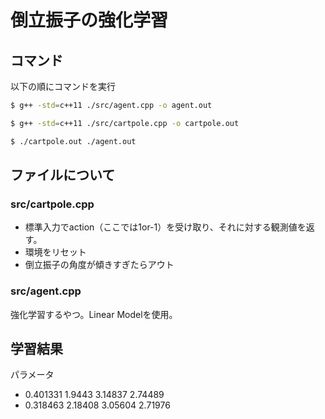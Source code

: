 # 倒立振子の強化学習

## コマンド
以下の順にコマンドを実行
```bash
$ g++ -std=c++11 ./src/agent.cpp -o agent.out
```

```bash
$ g++ -std=c++11 ./src/cartpole.cpp -o cartpole.out
```

```bash
$ ./cartpole.out ./agent.out
```

## ファイルについて
### src/cartpole.cpp
- 標準入力でaction（ここでは1or-1）を受け取り、それに対する観測値を返す。
- 環境をリセット
- 倒立振子の角度が傾きすぎたらアウト

### src/agent.cpp
強化学習するやつ。Linear Modelを使用。


## 学習結果
パラメータ  
- 0.401331 1.9443 3.14837 2.74489 
- 0.318463 2.18408 3.05604 2.71976
